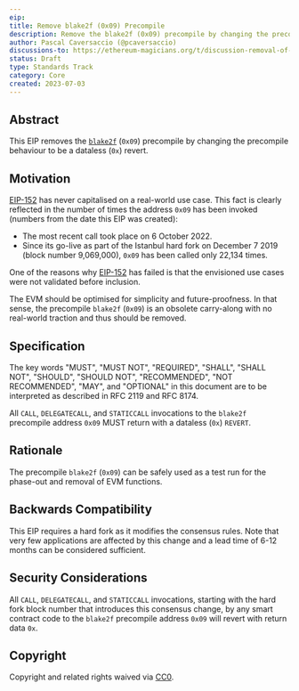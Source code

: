 ```yaml
---
eip:
title: Remove blake2f (0x09) Precompile
description: Remove the blake2f (0x09) precompile by changing the precompile behaviour to be a dataless revert
author: Pascal Caversaccio (@pcaversaccio)
discussions-to: https://ethereum-magicians.org/t/discussion-removal-of-ripemd-160-and-blake2f-precompiles/14857
status: Draft
type: Standards Track
category: Core
created: 2023-07-03
---
```


## Abstract

This EIP removes the [`blake2f`](./eip-152.md) (`0x09`) precompile by changing the precompile behaviour to be a dataless (`0x`) revert.

## Motivation

[EIP-152](./eip-152.md) has never capitalised on a real-world use case. This fact is clearly reflected in the number of times the address `0x09` has been invoked (numbers from the date this EIP was created):
- The most recent call took place on 6 October 2022.
- Since its go-live as part of the Istanbul hard fork on December 7 2019 (block number 9,069,000), `0x09` has been called only 22,134 times.

One of the reasons why [EIP-152](./eip-152.md) has failed is that the envisioned use cases were not validated before inclusion.

The EVM should be optimised for simplicity and future-proofness. In that sense, the precompile `blake2f` (`0x09`) is an obsolete carry-along with no real-world traction and thus should be removed.

## Specification

The key words "MUST", "MUST NOT", "REQUIRED", "SHALL", "SHALL NOT", "SHOULD", "SHOULD NOT", "RECOMMENDED", "NOT RECOMMENDED", "MAY", and "OPTIONAL" in this document are to be interpreted as described in RFC 2119 and RFC 8174.

All `CALL`, `DELEGATECALL`, and `STATICCALL` invocations to the `blake2f` precompile address `0x09` MUST return with a dataless (`0x`) `REVERT`.

## Rationale

The precompile `blake2f` (`0x09`) can be safely used as a test run for the phase-out and removal of EVM functions.

## Backwards Compatibility

This EIP requires a hard fork as it modifies the consensus rules. Note that very few applications are affected by this change and a lead time of 6-12 months can be considered sufficient.

## Security Considerations

All `CALL`, `DELEGATECALL`, and `STATICCALL` invocations, starting with the hard fork block number that introduces this consensus change, by any smart contract code to the `blake2f` precompile address `0x09` will revert with return data `0x`.

## Copyright

Copyright and related rights waived via [CC0](../LICENSE.md).
